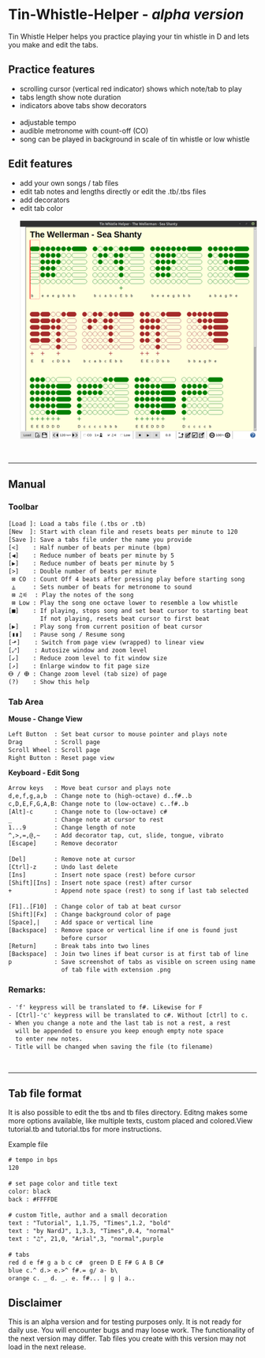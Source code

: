 # Tin-Whistle-Helper - _alpha version_
Tin Whistle Helper helps you practice playing your tin whistle in D 
and lets you make and edit the tabs. 

## Practice features
- scrolling cursor (vertical red indicator) shows which note/tab to play
- tabs length show note duration 
- indicators above tabs show decorators
<br />  <br />
- adjustable tempo 
- audible metronome with count-off (CO)
- song can be played in background in scale of tin whistle or low whistle

## Edit features
- add your own songs / tab files
- edit tab notes and lengths directly or edit the .tb/.tbs files
- add decorators
- edit tab color
<br />  <br />
![Figure 1](https://github.com/NardJ/Tin-Whistle-Helper/blob/main/screenshots/MainWindow.png "Screenshot")


</br>

---

## Manual

### Toolbar
```
[Load ]: Load a tabs file (.tbs or .tb)
[New  ]: Start with clean file and resets beats per minute to 120
[Save ]: Save a tabs file under the name you provide
[<]    : Half number of beats per minute (bpm)
[◀]    : Reduce number of beats per minute by 5
[▶]    : Reduce number of beats per minute by 5
[>]    : Double number of beats per minute 
 ⊠ CO  : Count Off 4 beats after pressing play before starting song
 ⏅     : Sets number of beats for metronome to sound
 ⊠ ♫⚟  : Play the notes of the song
 ⊠ Low : Play the song one octave lower to resemble a low whistle
[■]    : If playing, stops song and set beat cursor to starting beat
         If not playing, resets beat cursor to first beat
[▶]    : Play song from current position of beat cursor
[▮▮]   : Pause song / Resume song 
[⬏]    : Switch from page view (wrapped) to linear view
[⤢]    : Autosize window and zoom level
[↙]    : Reduce zoom level to fit window size
[↗]    : Enlarge window to fit page size
ⴱ / ⴲ : Change zoom level (tab size) of page
(?)    : Show this help
```

### Tab Area

**Mouse - Change View**
```
Left Button  : Set beat cursor to mouse pointer and plays note
Drag         : Scroll page
Scroll Wheel : Scroll page
Right Button : Reset page view
```
**Keyboard - Edit Song**
```
Arrow keys   : Move beat cursor and plays note
d,e,f,g,a,b  : Change note to (high-octave) d..f#..b
c,D,E,F,G,A,B: Change note to (low-octave) c..f#..b
[Alt]-c      : Change note to (low-octave) c#
_            : Change note at cursor to rest
1...9        : Change length of note
^,>,=,@,~    : Add decorator tap, cut, slide, tongue, vibrato
[Escape]     : Remove decorator

[Del]        : Remove note at cursor
[Ctrl]-z     : Undo last delete
[Ins]        : Insert note space (rest) before cursor
[Shift][Ins] : Insert note space (rest) after cursor
+            : Append note space (rest) to song if last tab selected

[F1]..[F10]  : Change color of tab at beat cursor
[Shift][Fx]  : Change background color of page
[Space],|    : Add space or vertical line
[Backspace]  : Remove space or vertical line if one is found just 
               before cursor
[Return]     : Break tabs into two lines
[Backspace]  : Join two lines if beat cursor is at first tab of line
p            : Save screenshot of tabs as visible on screen using name 
               of tab file with extension .png
```

### Remarks:
```
- 'f' keypress will be translated to f#. Likewise for F
- [Ctrl]-'c' keypress will be translated to c#. Without [ctrl] to c.
- When you change a note and the last tab is not a rest, a rest 
  will be appended to ensure you keep enough empty note space 
  to enter new notes.
- Title will be changed when saving the file (to filename)
```

</br>

---

## Tab file format

It is also possible to edit the tbs and tb files directory.
Editng makes some more options available, like multiple texts, 
custom placed and colored.View tutorial.tb and tutorial.tbs for 
more instructions.

Example file
```
# tempo in bps
120

# set page color and title text
color: black
back : #FFFFDE

# custom Title, author and a small decoration
text : "Tutorial", 1,1.75, "Times",1.2, "bold"
text : "by NardJ", 1,3.3, "Times",0.4, "normal"
text : "♫", 21,0, "Arial",3, "normal",purple

# tabs
red d e f# g a b c c#  green D E F# G A B C#  
blue c.^ d.> e.>^ f#.= g/ a- b\ 
orange c. _ d. _. e. f#... | g | a..
``` 

## Disclaimer

This is an alpha version and for testing purposes only. It is not ready 
for daily use. You will encounter bugs and may loose work.
The functionality of the next version may differ. Tab files you create 
with this version may not load in the next release. 

